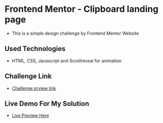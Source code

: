 # Frontend Mentor - Clipboard landing page

- This is a simple design challenge by Frontend Mentor Website

## Used Technologies

- HTML, CSS, Javascript and Scrollreveal for animation

## Challenge Link

- [Challenge prview link](https://www.frontendmentor.io/challenges/clipboard-landing-page-5cc9bccd6c4c91111378ecb9)

## Live Demo For My Solution

- [Live Preview Here](https://clipboard-landing-page-mo3bassias-projects.vercel.app)
